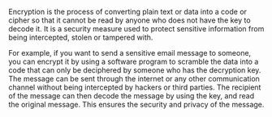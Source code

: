 Encryption is the process of converting plain text or data into a code or cipher so that it cannot be read by anyone who does not have the key to decode it. It is a security measure used to protect sensitive information from being intercepted, stolen or tampered with.

For example, if you want to send a sensitive email message to someone, you can encrypt it by using a software program to scramble the data into a code that can only be deciphered by someone who has the decryption key. The message can be sent through the internet or any other communication channel without being intercepted by hackers or third parties. The recipient of the message can then decode the message by using the key, and read the original message. This ensures the security and privacy of the message.